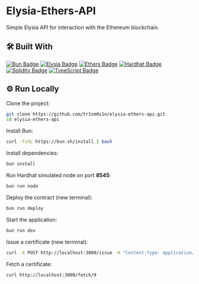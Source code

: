 # Elysia-Ethers-API

Simple Elysia API for interaction with the Ethereum blockchain.

## 🛠 Built With

[![Bun Badge](https://img.shields.io/badge/Bun-000?logo=bun&logoColor=fff&style=for-the-badge)](https://bun.sh/)
[![Elysia Badge](https://img.shields.io/badge/ElysiaJS-000?logo=bun&logoColor=fff&style=for-the-badge)](https://elysiajs.com/)
[![Ethers Badge](https://img.shields.io/badge/Ethers-2535A0?logo=ethers&logoColor=fff&style=for-the-badge)](https://docs.ethers.org/v6/)
[![Hardhat Badge](https://img.shields.io/badge/Hardhat-3C3C3D?logo=ethereum&logoColor=fff&style=for-the-badge)](https://hardhat.org/)
[![Solidity Badge](https://img.shields.io/badge/Solidity-363636?logo=solidity&logoColor=fff&style=for-the-badge)](https://soliditylang.org/)
[![TypeScript Badge](https://img.shields.io/badge/TypeScript-3178C6?logo=typescript&logoColor=fff&style=for-the-badge)](https://www.typescriptlang.org/)

## ⚙️ Run Locally

Clone the project:

```bash
git clone https://github.com/tr1sm0s1n/elysia-ethers-api.git
cd elysia-ethers-api
```

Install Bun:

```bash
curl -fsSL https://bun.sh/install | bash
```

Install dependencies:

```bash
bun install
```

Run Hardhat simulated node on port **8545**:

```bash
bun run node
```

Deploy the contract (new terminal):

```bash
bun run deploy
```

Start the application:

```bash
bun run dev
```

Issue a certificate (new terminal):

```bash
curl -X POST http://localhost:3000/issue -H "Content-Type: application/json" -d '{"id": 9, "name": "Langley", "course": "MBCC", "grade": "A", "date": "01-02-03"}'
```

Fetch a certificate:

```bash
curl http://localhost:3000/fetch/9
```

